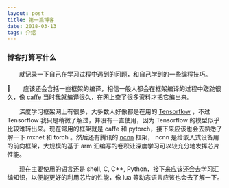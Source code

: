 ```yaml
---
layout: post
title: 第一篇博客
date: 2018-03-13
tags: 介绍
---
```


### 博客打算写什么

&#8195;&#8195;就记录一下自己在学习过程中遇到的问题，和自己学到的一些编程技巧。
    
&#8195;&#8195;应该还会含括一些框架的编译，相信一般人都会在框架编译的过程中蹉跎很久，像 [caffe](http://caffe.berkeleyvision.org) 当时我就编译很久，在网上查了很多资料才把它编出来。
    
&#8195;&#8195;深度学习框架网上有很多，大多数人好像都是在用的 [Tensorflow](https://www.tensorflow.org) ，不过 Tensorflow 我只是稍微了解过，并没有一直使用，因为 Tensorflow 的模型似乎比较难转出来。现在常用的框架就是 caffe 和 pytorch，接下来应该也会去熟悉了解一下 mxnet 和 torch 。然后还有腾讯的 [ncnn](https://github.com/Tencent/ncnn) 框架， ncnn 是给嵌入式设备用的前向框架，大规模的基于 arm 汇编写的卷积让深度学习可以较充分地发挥芯片性能。
    
&#8195;&#8195;现在主要使用的语言还是 shell, C, C++, Python，接下来应该还会去学习汇编知识，以便能更好的利用芯片的性能，像 lua 等动态语言应该也会去了解一下。
